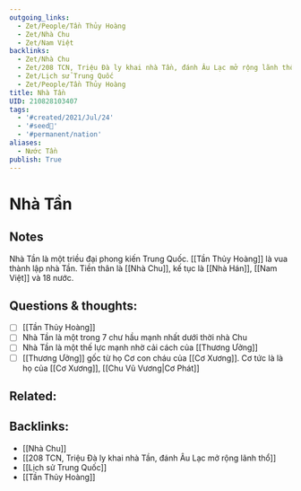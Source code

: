 ```yaml
---
outgoing_links:
  - Zet/People/Tần Thủy Hoàng
  - Zet/Nhà Chu
  - Zet/Nam Việt
backlinks:
  - Zet/Nhà Chu
  - Zet/208 TCN, Triệu Đà ly khai nhà Tần, đánh Âu Lạc mở rộng lãnh thổ
  - Zet/Lịch sử Trung Quốc
  - Zet/People/Tần Thủy Hoàng
title: Nhà Tần
UID: 210828103407
tags:
  - '#created/2021/Jul/24'
  - '#seed🥜'
  - '#permanent/nation'
aliases:
  - Nước Tần
publish: True
---
```

# Nhà Tần

## Notes
Nhà Tần là một triều đại phong kiến Trung Quốc.
[[Tần Thủy Hoàng]] là vua thành lập nhà Tần.
Tiền thân là [[Nhà Chu]], kế tục là [[Nhà Hán]], [[Nam Việt]] và 18 nước.

## Questions & thoughts:
- [ ] [[Tần Thủy Hoàng]]
- [ ] Nhà Tần là một trong 7 chư hầu mạnh nhất dưới thời nhà Chu
- [ ] Nhà Tần là một thế lực mạnh nhờ cải cách của [[Thương Ưởng]]
- [ ] [[Thương Ưởng]] gốc từ họ Cơ con cháu của [[Cơ Xương]]. Cơ tức là là họ của [[Cơ Xương]], [[Chu Vũ Vương|Cơ Phát]]

## Related:

## Backlinks:
- [[Nhà Chu]]
- [[208 TCN, Triệu Đà ly khai nhà Tần, đánh Âu Lạc mở rộng lãnh thổ]]
- [[Lịch sử Trung Quốc]]
- [[Tần Thủy Hoàng]]

